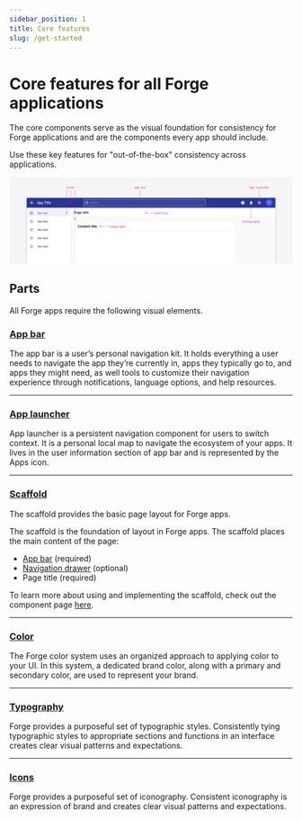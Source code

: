 ```yaml
---
sidebar_position: 1
title: Core features
slug: /get-started
---
```


# Core features for all Forge applications

The core components serve as the visual foundation for consistency for Forge applications and are the components every app should include.

Use these key features for "out-of-the-box" consistency across applications.

<ImageBlock fullWidth={true} padded={false}>

![Image of the core components as demonstrated in a Forge app.](./images/core-components-diagram.png)

</ImageBlock>

## Parts

All Forge apps require the following visual elements.

### [App bar](/components/app-bar/app-bar)

The app bar is a user’s personal navigation kit. It holds everything a user needs to navigate the app they’re currently in, apps they typically go to, and apps they might need, as well tools to customize their navigation experience through notifications, language options, and help resources.

---

### [App launcher](/components/app-bar/app-launcher)

App launcher is a persistent navigation component for users to switch context. It is a personal local map to navigate the ecosystem of your apps. It lives in the user information section of app bar and is represented by the Apps icon.

---

### [Scaffold](/components/layouts/scaffold)

The scaffold provides the basic page layout for Forge apps.

The scaffold is the foundation of layout in Forge apps. The scaffold places the main content of the page:

- [App bar](/components/app-bar/app-bar) (required)
- [Navigation drawer](/components/navigation/navigation-drawer) (optional)
- Page title (required)

To learn more about using and implementing the scaffold, check out the component page [here](/components/layouts/scaffold).


---

### [Color](/styles/color)

The Forge color system uses an organized approach to applying color to your UI. In this system, a dedicated brand color, along with a primary and secondary color, are used to represent your brand.

---

### [Typography](/styles/typography)

Forge provides a purposeful set of typographic styles. Consistently tying typographic styles to appropriate sections and functions in an interface creates clear visual patterns and expectations.

---

### [Icons](/assets/icon-library/)

Forge provides a purposeful set of iconography. Consistent iconography is an expression of brand and creates clear visual patterns and expectations.